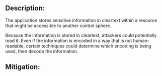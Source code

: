 ## Description:

The application stores sensitive information in cleartext within a resource that might be accessible to another control sphere.

Because the information is stored in cleartext, attackers could potentially read it. Even if the information is encoded in a way that is not human-readable, certain techniques could determine which encoding is being used, then decode the information.

## Mitigation:
